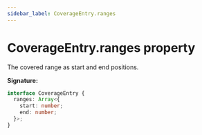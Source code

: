 ```yaml
---
sidebar_label: CoverageEntry.ranges
---
```


# CoverageEntry.ranges property

The covered range as start and end positions.

**Signature:**

```typescript
interface CoverageEntry {
  ranges: Array<{
    start: number;
    end: number;
  }>;
}
```
